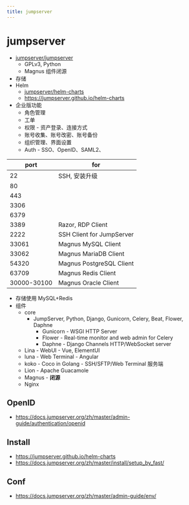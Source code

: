 ```yaml
---
title: jumpserver
---
```


# jumpserver

- [jumpserver/jumpserver](https://github.com/jumpserver/jumpserver)
  - GPLv3, Python
  - Magnus 组件闭源
- 存储
- Helm
  - [jumpserver/helm-charts](https://github.com/jumpserver/helm-charts)
  - https://jumpserver.github.io/helm-charts
- 企业版功能
  - 角色管理
  - 工单
  - 权限 -  资产登录、连接方式
  - 账号收集、账号改密、账号备份
  - 组织管理、界面设置
  - Auth - SSO、OpenID、SAML2、

| port        | for                       |
| ----------- | ------------------------- |
| 22          | SSH, 安装升级
| 80          |
| 443         |
| 3306        |
| 6379        |
| 3389        | Razor, RDP Client         |
| 2222        | SSH Client for JumpServer |
| 33061       | Magnus MySQL Client       |
| 33062       | Magnus MariaDB Client     |
| 54320       | Magnus PostgreSQL Client  |
| 63709       | Magnus Redis Client       |
| 30000-30100 | Magnus Oracle Client      |

- 存储使用 MySQL+Redis
- 组件
  - core
    - JumpServer, Python, Django, Gunicorn, Celery, Beat, Flower, Daphne
      - Gunicorn - WSGI HTTP Server
      - Flower - Real-time monitor and web admin for Celery
      - Daphne - Django Channels HTTP/WebSocket server
  - Lina - WebUI - Vue, ElementUI
  - luna - Web Terminal - Angular
  - koko - Coco in Golang - SSH/SFTP/Web Terminal 服务端
  - Lion - Apache Guacamole
  - Magnus - **闭源**
  - Nginx

## OpenID

- https://docs.jumpserver.org/zh/master/admin-guide/authentication/openid

## Install

- https://jumpserver.github.io/helm-charts
- https://docs.jumpserver.org/zh/master/install/setup_by_fast/

## Conf

- https://docs.jumpserver.org/zh/master/admin-guide/env/
